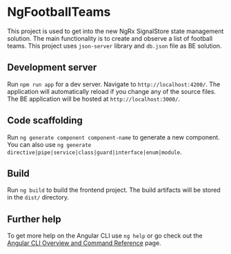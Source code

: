 # NgFootballTeams

This project is used to get into the new NgRx SignalStore state management solution. The main functionality is to create and observe a list of football teams. This project uses `json-server` library and `db.json` file as BE solution.

## Development server

Run `npm run app` for a dev server. Navigate to `http://localhost:4200/`. The application will automatically reload if you change any of the source files.
The BE application will be hosted at  `http://localhost:3000/`.

## Code scaffolding

Run `ng generate component component-name` to generate a new component. You can also use `ng generate directive|pipe|service|class|guard|interface|enum|module`.

## Build

Run `ng build` to build the frontend project. The build artifacts will be stored in the `dist/` directory.

## Further help

To get more help on the Angular CLI use `ng help` or go check out the [Angular CLI Overview and Command Reference](https://angular.io/cli) page.
